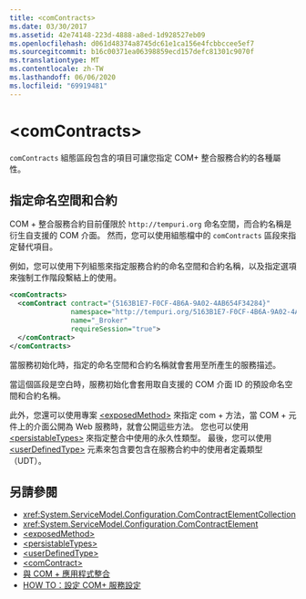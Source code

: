 ```yaml
---
title: <comContracts>
ms.date: 03/30/2017
ms.assetid: 42e74148-223d-4888-a8ed-1d928527eb09
ms.openlocfilehash: d061d48374a8745dc61e1ca156e4fcbbccee5ef7
ms.sourcegitcommit: b16c00371ea06398859ecd157defc81301c9070f
ms.translationtype: MT
ms.contentlocale: zh-TW
ms.lasthandoff: 06/06/2020
ms.locfileid: "69919481"
---
```

# \<comContracts>
`comContracts` 組態區段包含的項目可讓您指定 COM+ 整合服務合約的各種屬性。  
  
## <a name="specifying-namespace-and-contract"></a>指定命名空間和合約  
 COM + 整合服務合約目前僅限於 `http://tempuri.org` 命名空間，而合約名稱是衍生自支援的 COM 介面。 然而，您可以使用組態檔中的 `comContracts` 區段來指定替代項目。  
  
 例如，您可以使用下列組態來指定服務合約的命名空間和合約名稱，以及指定選項來強制工作階段繫結上的使用。  
  
```xml  
<comContracts>
  <comContract contract="{5163B1E7-F0CF-4B6A-9A02-4AB654F34284}"
               namespace="http://tempuri.org/5163B1E7-F0CF-4B6A-9A02-4AB654F34284"
               name="_Broker"
               requireSession="true">
  </comContract>
</comContracts>
```  
  
 當服務初始化時，指定的命名空間和合約名稱就會套用至所產生的服務描述。  
  
 當這個區段是空白時，服務初始化會套用取自支援的 COM 介面 ID 的預設命名空間和合約名稱。  
  
 此外，您還可以使用專案 [\<exposedMethod>](exposedmethod.md) 來指定 com + 方法，當 COM + 元件上的介面公開為 Web 服務時，就會公開這些方法。 您也可以使用 [\<persistableTypes>](persistabletypes.md) 來指定整合中使用的永久性類型。 最後，您可以使用 [\<userDefinedType>](userdefinedtype.md) 元素來包含要包含在服務合約中的使用者定義類型（UDT）。  
  
## <a name="see-also"></a>另請參閱

- <xref:System.ServiceModel.Configuration.ComContractElementCollection>
- <xref:System.ServiceModel.Configuration.ComContractElement>
- [\<exposedMethod>](exposedmethod.md)
- [\<persistableTypes>](persistabletypes.md)
- [\<userDefinedType>](userdefinedtype.md)
- [\<comContract>](comcontract.md)
- [與 COM + 應用程式整合](../../../wcf/feature-details/integrating-with-com-plus-applications.md)
- [HOW TO：設定 COM+ 服務設定](../../../wcf/feature-details/how-to-configure-com-service-settings.md)
